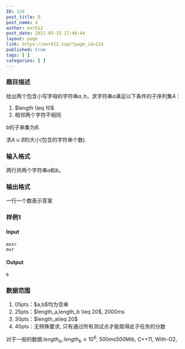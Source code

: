 ```yaml
---
ID: 124
post_title: D
post_name: d
author: mxr612
post_date: 2021-03-15 17:46:44
layout: page
link: https://mxr612.top/?page_id=124
published: true
tags: [ ]
categories: [ ]
---
```

<h3>题目描述</h3>

给出两个包含小写字母的字符串$a,b$，求字符串$a$满足以下条件的子序列集$A$：

<ol>
<li>$length \leq 10$</li>
<li>相邻两个字符不相同</li>
</ol>

$b$的子串集为$B$.

求$A \cup B$的大小(包含的字符串个数).

<h3>输入格式</h3>

两行共两个字符串$a$和$b$。

<h3>输出格式</h3>

一行一个数表示答案

<h3>样例1</h3>

<h4>Input</h4>

<pre><code class="line-numbers">mxxr
mxr
</code></pre>

<h4>Output</h4>

<pre><code class="line-numbers">6
</code></pre>

<h3>数据范围</h3>

<ol>
<li>05pts：$a,b$均为空串</li>
<li>25pts：$length_a,length_b \leq 20$, 2000ms</li>
<li>30pts：$length_a\leq 20$</li>
<li>40pts：无特殊要求, 只有通过所有测试点才能取得此子任务的分数</li>
</ol>

对于一般的数据:$length_a,length_b \leq 10^6$, 500ms500Mib, C++11, With-O2,